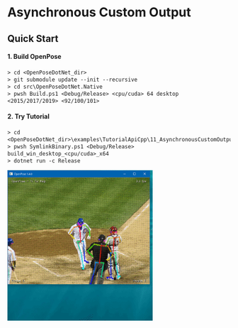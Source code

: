 # Asynchronous Custom Output

## Quick Start

#### 1. Build OpenPose

````dos
> cd <OpenPoseDotNet_dir>
> git submodule update --init --recursive
> cd src\OpenPoseDotNet.Native
> pwsh Build.ps1 <Debug/Release> <cpu/cuda> 64 desktop <2015/2017/2019> <92/100/101>
````

#### 2. Try Tutorial

````dos
> cd <OpenPoseDotNet_dir>\examples\TutorialApiCpp\11_AsynchronousCustomOutput
> pwsh SymlinkBinary.ps1 <Debug/Release> build_win_desktop_<cpu/cuda>_x64
> dotnet run -c Release
````

<img src="images/example_turorial_7.gif"/>
